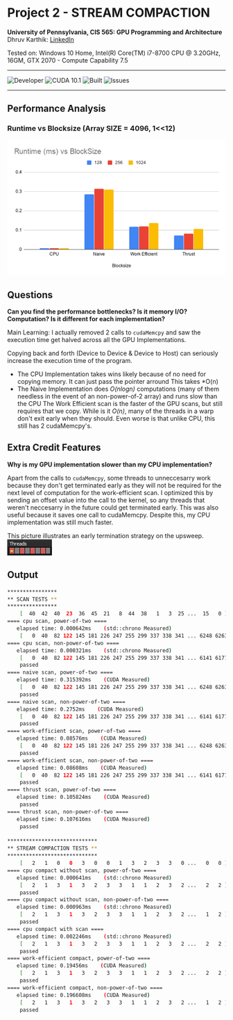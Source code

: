 Project 2 - STREAM COMPACTION
====================
**University of Pennsylvania, CIS 565: GPU Programming and Architecture**
Dhruv Karthik: [LinkedIn](https://www.linkedin.com/in/dhruv_karthik/)

Tested on: Windows 10 Home, Intel(R) Core(TM) i7-8700 CPU @ 3.20GHz, 16GM, GTX 2070 - Compute Capability 7.5
____________________________________________________________________________________
![Developer](https://img.shields.io/badge/Developer-Dhruv-0f97ff.svg?style=flat) ![CUDA 10.1](https://img.shields.io/badge/CUDA-10.1-yellow.svg) ![Built](https://img.shields.io/appveyor/ci/gruntjs/grunt.svg) ![Issues](https://img.shields.io/badge/issues-none-green.svg)
____________________________________________________________________________________
## Performance Analysis
### Runtime vs Blocksize (Array SIZE = 4096, 1<<12)
 ![](img/runtimevsblocksize.png)  

## Questions
**Can you find the performance bottlenecks? Is it memory I/O? Computation? Is it different for each implementation?**

Main Learning: I actually removed 2 calls to ```cudaMemcpy``` and saw the execution time get halved across all the GPU Implementations. 

Copying back and forth (Device to Device & Device to Host) can seriously increase the execution time of the program. 
* The CPU Implementation takes wins likely because of no need for copying memory. It can just pass the pointer arround This takes *O(n)
* The Naive Implementation does *O(nlogn)* computations (many of them needless in the event of an non-power-of-2 array) and runs slow than the CPU 
The Work Efficient scan is the faster of the GPU scans, but still requires that we copy. While is it *O(n)*, many of the threads in a warp don't exit early when they should. Even worse is that unlike CPU, this still has 2 cudaMemcpy's.

## Extra Credit Features
**Why is my GPU implementation slower than my CPU implementation?**

Apart from the calls to ```cudaMemcpy```, some threads to unneccesarry work because they don't get terminated early as they will not be required for the next level of computation for the work-efficient scan. I optimized this by sending an offset value into the call to the kernel, so any threads that weren't neccesarry in the future could get terminated early. This was also useful because it saves one call to cudaMemcpy. Despite this, my CPU implementation was still much faster. 

This picture illustrates an early termination strategy on the upsweep. 
 ![](img/earlyexits.png)  
 
## Output
```bash
****************
** SCAN TESTS **
****************
    [  40  42  40  23  36  45  21   8  44  38   1   3  25 ...  15   0 ]
==== cpu scan, power-of-two ====
   elapsed time: 0.000642ms    (std::chrono Measured)
    [   0  40  82 122 145 181 226 247 255 299 337 338 341 ... 6248 6263 ]
==== cpu scan, non-power-of-two ====
   elapsed time: 0.000321ms    (std::chrono Measured)
    [   0  40  82 122 145 181 226 247 255 299 337 338 341 ... 6141 6177 ]
    passed
==== naive scan, power-of-two ====
   elapsed time: 0.315392ms    (CUDA Measured)
    [   0  40  82 122 145 181 226 247 255 299 337 338 341 ... 6248 6263 ]
    passed
==== naive scan, non-power-of-two ====
   elapsed time: 0.2752ms    (CUDA Measured)
    [   0  40  82 122 145 181 226 247 255 299 337 338 341 ... 6141 6177 ]
    passed
==== work-efficient scan, power-of-two ====
   elapsed time: 0.08576ms    (CUDA Measured)
    [   0  40  82 122 145 181 226 247 255 299 337 338 341 ... 6248 6263 ]
    passed
==== work-efficient scan, non-power-of-two ====
   elapsed time: 0.08608ms    (CUDA Measured)
    [   0  40  82 122 145 181 226 247 255 299 337 338 341 ... 6141 6177 ]
    passed
==== thrust scan, power-of-two ====
   elapsed time: 0.105824ms    (CUDA Measured)
    passed
==== thrust scan, non-power-of-two ====
   elapsed time: 0.107616ms    (CUDA Measured)
    passed

*****************************
** STREAM COMPACTION TESTS **
*****************************
    [   2   1   0   0   3   0   0   1   3   2   3   3   0 ...   0   0 ]
==== cpu compact without scan, power-of-two ====
   elapsed time: 0.000641ms    (std::chrono Measured)
    [   2   1   3   1   3   2   3   3   1   1   2   3   2 ...   2   2 ]
    passed
==== cpu compact without scan, non-power-of-two ====
   elapsed time: 0.000963ms    (std::chrono Measured)
    [   2   1   3   1   3   2   3   3   1   1   2   3   2 ...   1   2 ]
    passed
==== cpu compact with scan ====
   elapsed time: 0.002246ms    (std::chrono Measured)
    [   2   1   3   1   3   2   3   3   1   1   2   3   2 ...   2   2 ]
    passed
==== work-efficient compact, power-of-two ====
   elapsed time: 0.19456ms    (CUDA Measured)
    [   2   1   3   1   3   2   3   3   1   1   2   3   2 ...   2   2 ]
    passed
==== work-efficient compact, non-power-of-two ====
   elapsed time: 0.196608ms    (CUDA Measured)
    [   2   1   3   1   3   2   3   3   1   1   2   3   2 ...   1   2 ]
    passed
```
